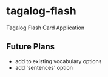 # tagalog-flash
Tagalog Flash Card Application

## Future Plans
* add to existing vocabulary options
* add 'sentences' option
